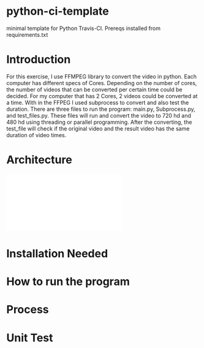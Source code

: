 # python-ci-template
minimal template for Python Travis-CI. Prereqs installed from requirements.txt

# Introduction 
For this exercise, I use FFMPEG library to convert the video in python. Each computer has different specs of Cores. Depending  on the number of cores, the number of videos that can be converted per certain time could be decided. For my computer that has 2 Cores, 2 videos could be converted at a time. With in the FFPEG I used subprocess to convert and also test the duration. There are three files to run the program: main.py, Subprocess.py, and test_files.py. These files will run and convert the video to 720 hd and 480 hd using threading or parallel programming. After the converting, the test_file will check if the original video and the result video has the same duration of video times.     
 
# Architecture
![Alt text](/architecture.pdf?raw=true "architecture")
# Installation Needed

# How to run the program

# Process


# Unit Test
